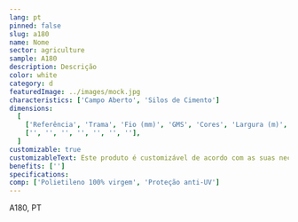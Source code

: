 ```yaml
---
lang: pt
pinned: false
slug: a180
name: Nome
sector: agriculture
sample: A180
description: Descrição
color: white
category: d
featuredImage: ../images/mock.jpg
characteristics: ['Campo Aberto', 'Silos de Cimento']
dimensions:
  [
    ['Referência', 'Trama', 'Fio (mm)', 'GMS', 'Cores', 'Largura (m)', 'Comprimento (m)'],
    ['', '', '', '', '', '', ''],
  ]
customizable: true
customizableText: Este produto é customizável de acordo com as suas necessidades. Contacte-nos para mais informações.
benefits: ['']
specifications:
comp: ['Polietileno 100% virgem', 'Proteção anti-UV']
---
```


A180, PT
